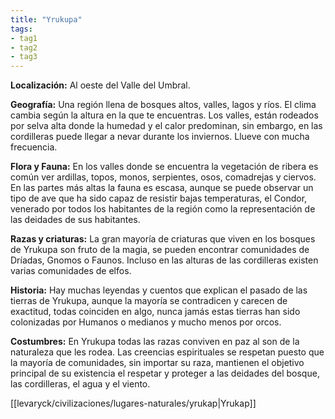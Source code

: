 ```yaml
---
title: "Yrukupa"
tags: 
- tag1
- tag2
- tag3
---
```


**Localización:** Al oeste del Valle del Umbral.

**Geografía:** Una región llena de bosques altos, valles, lagos y ríos. El clima cambia según la altura en la que te encuentras. Los valles, están rodeados por selva alta donde la humedad y el calor predominan, sin embargo, en las cordilleras puede llegar a nevar durante los inviernos. Llueve con mucha frecuencia.

**Flora y Fauna:** En los valles donde se encuentra la vegetación de ribera es común ver ardillas, topos, monos, serpientes, osos, comadrejas y ciervos. En las partes más altas la fauna es escasa, aunque se puede observar un tipo de ave que ha sido capaz de resistir bajas temperaturas, el Condor, venerado por todos los habitantes de la región como la representación de las deidades de sus habitantes.

**Razas y criaturas:** La gran mayoría de criaturas que viven en los bosques de Yrukupa son fruto de la magia, se pueden encontrar comunidades de Dríadas, Gnomos o Faunos. Incluso en las alturas de las cordilleras existen varias comunidades de elfos.

**Historia:** Hay muchas leyendas y cuentos que explican el pasado de las tierras de Yrukupa, aunque la mayoría se contradicen y carecen de exactitud, todas coinciden en algo, nunca jamás estas tierras han sido colonizadas por Humanos o medianos y mucho menos por orcos.

**Costumbres:** En Yrukupa todas las razas conviven en paz al son de la naturaleza que les rodea. Las creencias espirituales se respetan puesto que la mayoría de comunidades, sin importar su raza, mantienen el objetivo principal de su existencia el respetar y proteger a las deidades del bosque, las cordilleras, el agua y el viento.

[[levaryck/civilizaciones/lugares-naturales/yrukap|Yrukap]]